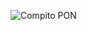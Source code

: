 ![Compito PON](https://user-images.githubusercontent.com/94974192/143272096-52d7083b-525f-4b53-9811-61174fa1a0de.png)
